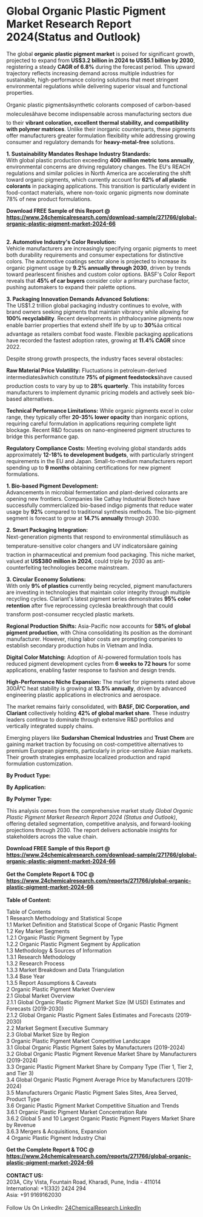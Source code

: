 <h1>Global Organic Plastic Pigment Market Research Report 2024(Status and Outlook)</h1><p>The global <strong>organic plastic pigment market</strong> is poised for significant growth, projected to expand from <strong>US$3.2 billion in 2024 to US$5.1 billion by 2030</strong>, registering a steady <strong>CAGR of 6.8%</strong> during the forecast period. This upward trajectory reflects increasing demand across multiple industries for sustainable, high-performance coloring solutions that meet stringent environmental regulations while delivering superior visual and functional properties.</p><p>Organic plastic pigmentsâsynthetic colorants composed of carbon-based moleculesâhave become indispensable across manufacturing sectors due to their <strong>vibrant coloration, excellent thermal stability, and compatibility with polymer matrices</strong>. Unlike their inorganic counterparts, these pigments offer manufacturers greater formulation flexibility while addressing growing consumer and regulatory demands for <strong>heavy-metal-free</strong> solutions.</p><p><strong>1. Sustainability Mandates Reshape Industry Standards:</strong><br>
With global plastic production exceeding <strong>400 million metric tons annually</strong>, environmental concerns are driving regulatory changes. The EU's REACH regulations and similar policies in North America are accelerating the shift toward organic pigments, which currently account for <strong>62% of all plastic colorants</strong> in packaging applications. This transition is particularly evident in food-contact materials, where non-toxic organic pigments now dominate 78% of new product formulations.</p><div><b>Download FREE Sample of this Report @ 
            <a href="https://www.24chemicalresearch.com/download-sample/271766/global-organic-plastic-pigment-market-2024-66">
            https://www.24chemicalresearch.com/download-sample/271766/global-organic-plastic-pigment-market-2024-66</a></b></div><br><p><strong>2. Automotive Industry's Color Revolution:</strong><br>
Vehicle manufacturers are increasingly specifying organic pigments to meet both durability requirements and consumer expectations for distinctive colors. The automotive coatings sector alone is projected to increase its organic pigment usage by <strong>9.2% annually through 2030</strong>, driven by trends toward pearlescent finishes and custom color options. BASF's Color Report reveals that <strong>45% of car buyers</strong> consider color a primary purchase factor, pushing automakers to expand their palette options.</p><p><strong>3. Packaging Innovation Demands Advanced Solutions:</strong><br>
The US$1.2 trillion global packaging industry continues to evolve, with brand owners seeking pigments that maintain vibrancy while allowing for <strong>100% recyclability</strong>. Recent developments in phthalocyanine pigments now enable barrier properties that extend shelf life by up to <strong>30%</strong>âa critical advantage as retailers combat food waste. Flexible packaging applications have recorded the fastest adoption rates, growing at <strong>11.4% CAGR</strong> since 2022.</p><p>Despite strong growth prospects, the industry faces several obstacles:</p><p><strong>Raw Material Price Volatility:</strong> Fluctuations in petroleum-derived intermediatesâwhich constitute <strong>75% of pigment feedstocks</strong>âhave caused production costs to vary by up to <strong>28% quarterly</strong>. This instability forces manufacturers to implement dynamic pricing models and actively seek bio-based alternatives.</p><p><strong>Technical Performance Limitations:</strong> While organic pigments excel in color range, they typically offer <strong>20-35% lower opacity</strong> than inorganic options, requiring careful formulation in applications requiring complete light blockage. Recent R&amp;D focuses on nano-engineered pigment structures to bridge this performance gap.</p><p><strong>Regulatory Compliance Costs:</strong> Meeting evolving global standards adds approximately <strong>12-18% to development budgets</strong>, with particularly stringent requirements in the EU and Japan. Small-to-medium manufacturers report spending up to <strong>9 months</strong> obtaining certifications for new pigment formulations.</p><p><strong>1. Bio-based Pigment Development:</strong><br>
Advancements in microbial fermentation and plant-derived colorants are opening new frontiers. Companies like Cathay Industrial Biotech have successfully commercialized bio-based indigo pigments that reduce water usage by <strong>92%</strong> compared to traditional synthesis methods. The bio-pigment segment is forecast to grow at <strong>14.7% annually</strong> through 2030.</p><p><strong>2. Smart Packaging Integration:</strong><br>
Next-generation pigments that respond to environmental stimuliâsuch as temperature-sensitive color changers and UV indicatorsâare gaining traction in pharmaceutical and premium food packaging. This niche market, valued at <strong>US$380 million in 2024</strong>, could triple by 2030 as anti-counterfeiting technologies become mainstream.</p><p><strong>3. Circular Economy Solutions:</strong><br>
With only <strong>9% of plastics</strong> currently being recycled, pigment manufacturers are investing in technologies that maintain color integrity through multiple recycling cycles. Clariant's latest pigment series demonstrates <strong>95% color retention</strong> after five reprocessing cyclesâa breakthrough that could transform post-consumer recycled plastic markets.</p><p><strong>Regional Production Shifts:</strong> Asia-Pacific now accounts for <strong>58% of global pigment production</strong>, with China consolidating its position as the dominant manufacturer. However, rising labor costs are prompting companies to establish secondary production hubs in Vietnam and India.</p><p><strong>Digital Color Matching:</strong> Adoption of AI-powered formulation tools has reduced pigment development cycles from <strong>6 weeks to 72 hours</strong> for some applications, enabling faster response to fashion and design trends.</p><p><strong>High-Performance Niche Expansion:</strong> The market for pigments rated above 300Â°C heat stability is growing at <strong>13.5% annually</strong>, driven by advanced engineering plastic applications in electronics and aerospace.</p><p>The market remains fairly consolidated, with <strong>BASF, DIC Corporation, and Clariant</strong> collectively holding <strong>42% of global market share</strong>. These industry leaders continue to dominate through extensive R&amp;D portfolios and vertically integrated supply chains.</p><p>Emerging players like <strong>Sudarshan Chemical Industries</strong> and <strong>Trust Chem</strong> are gaining market traction by focusing on cost-competitive alternatives to premium European pigments, particularly in price-sensitive Asian markets. Their growth strategies emphasize localized production and rapid formulation customization.</p><p><strong>By Product Type:</strong></p><p><strong>By Application:</strong></p><p><strong>By Polymer Type:</strong></p><p>This analysis comes from the comprehensive market study <em>Global Organic Plastic Pigment Market Research Report 2024 (Status and Outlook)</em>, offering detailed segmentation, competitive analysis, and forward-looking projections through 2030. The report delivers actionable insights for stakeholders across the value chain.</p><div><b>Download FREE Sample of this Report @ 
            <a href="https://www.24chemicalresearch.com/download-sample/271766/global-organic-plastic-pigment-market-2024-66">
            https://www.24chemicalresearch.com/download-sample/271766/global-organic-plastic-pigment-market-2024-66</a></b></div><br><div><b>Get the Complete Report & TOC @ 
            <a href="https://www.24chemicalresearch.com/reports/271766/global-organic-plastic-pigment-market-2024-66">
            https://www.24chemicalresearch.com/reports/271766/global-organic-plastic-pigment-market-2024-66</a></b></div><br>
            <b>Table of Content:</b><p>Table of Contents<br />
1 Research Methodology and Statistical Scope<br />
1.1 Market Definition and Statistical Scope of Organic Plastic Pigment<br />
1.2 Key Market Segments<br />
1.2.1 Organic Plastic Pigment Segment by Type<br />
1.2.2 Organic Plastic Pigment Segment by Application<br />
1.3 Methodology & Sources of Information<br />
1.3.1 Research Methodology<br />
1.3.2 Research Process<br />
1.3.3 Market Breakdown and Data Triangulation<br />
1.3.4 Base Year<br />
1.3.5 Report Assumptions & Caveats<br />
2 Organic Plastic Pigment Market Overview<br />
2.1 Global Market Overview<br />
2.1.1 Global Organic Plastic Pigment Market Size (M USD) Estimates and Forecasts (2019-2030)<br />
2.1.2 Global Organic Plastic Pigment Sales Estimates and Forecasts (2019-2030)<br />
2.2 Market Segment Executive Summary<br />
2.3 Global Market Size by Region<br />
3 Organic Plastic Pigment Market Competitive Landscape<br />
3.1 Global Organic Plastic Pigment Sales by Manufacturers (2019-2024)<br />
3.2 Global Organic Plastic Pigment Revenue Market Share by Manufacturers (2019-2024)<br />
3.3 Organic Plastic Pigment Market Share by Company Type (Tier 1, Tier 2, and Tier 3)<br />
3.4 Global Organic Plastic Pigment Average Price by Manufacturers (2019-2024)<br />
3.5 Manufacturers Organic Plastic Pigment Sales Sites, Area Served, Product Type<br />
3.6 Organic Plastic Pigment Market Competitive Situation and Trends<br />
3.6.1 Organic Plastic Pigment Market Concentration Rate<br />
3.6.2 Global 5 and 10 Largest Organic Plastic Pigment Players Market Share by Revenue<br />
3.6.3 Mergers & Acquisitions, Expansion<br />
4 Organic Plastic Pigment Industry Chai</p><div><b>Get the Complete Report & TOC @ 
            <a href="https://www.24chemicalresearch.com/reports/271766/global-organic-plastic-pigment-market-2024-66">
            https://www.24chemicalresearch.com/reports/271766/global-organic-plastic-pigment-market-2024-66</a></b></div><br><b>CONTACT US:</b><br>
            203A, City Vista, Fountain Road, Kharadi, Pune, India - 411014<br>
            International: +1(332) 2424 294<br>
            Asia: +91 9169162030 <br><br>
            Follow Us On LinkedIn: <a href="https://www.linkedin.com/company/24chemicalresearch/">24ChemicalResearch LinkedIn</a>